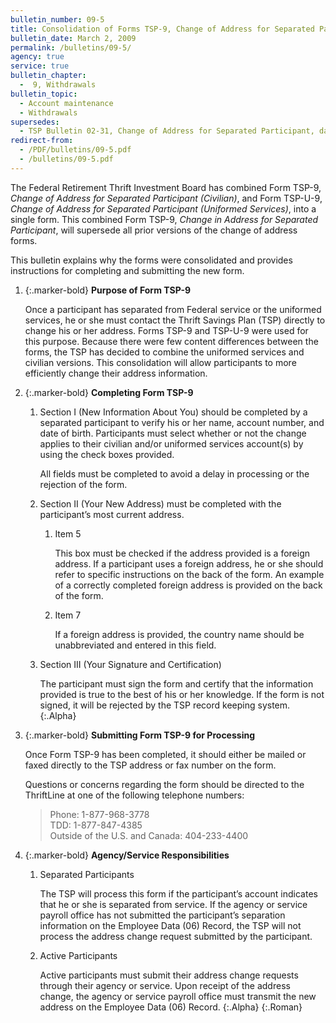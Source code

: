 ```yaml
---
bulletin_number: 09-5
title: Consolidation of Forms TSP-9, Change of Address for Separated Participant (Civilian), and TSP-U-9, Change of Address for Separated Participant (Uniformed Services)
bulletin_date: March 2, 2009
permalink: /bulletins/09-5/
agency: true
service: true
bulletin_chapter:
  -  9, Withdrawals
bulletin_topic:
  - Account maintenance
  - Withdrawals
supersedes:
  - TSP Bulletin 02-31, Change of Address for Separated Participant, dated August 1, 2002, and TSP Bulletin 03-U-11, TSP Materials for the New Record Keeping System, dated June 18, 2003.
redirect-from:
  - /PDF/bulletins/09-5.pdf
  - /bulletins/09-5.pdf
---
```


The Federal Retirement Thrift Investment Board has combined Form TSP-9, _Change of Address for Separated Participant (Civilian)_, and Form TSP-U-9, _Change of Address for Separated Participant (Uniformed Services)_, into a single form. This combined Form TSP-9, _Change in Address for Separated Participant_, will supersede all prior versions of the change of address forms.

This bulletin explains why the forms were consolidated and provides instructions for completing and submitting the new form.

1. {:.marker-bold} **Purpose of Form TSP-9**   

   Once a participant has separated from Federal service or the uniformed services, he or she must contact the Thrift Savings Plan (TSP) directly to change his or her address. Forms TSP-9 and TSP-U-9 were used for this purpose. Because there were few content differences between the forms, the TSP has decided to combine the uniformed services and civilian versions. This consolidation will allow participants to more efficiently change their address information.
2. {:.marker-bold} **Completing Form TSP-9**

   1. Section I (New Information About You) should be completed by a separated participant to verify his or her name, account number, and date of birth. Participants must select whether or not the change applies to their civilian and/or uniformed services account(s) by using the check boxes provided.   

      All fields must be completed to avoid a delay in processing or the rejection of the form.
   2. Section II (Your New Address) must be completed with the participant’s most current address.   
      1. Item 5   

         This box must be checked if the address provided is a foreign address. If a participant uses a foreign address, he or she should refer to specific instructions on the back of the form. An example of a correctly completed foreign address is provided on the back of the form.
      2. Item 7   

         If a foreign address is provided, the country name should be unabbreviated and entered in this field.
   3. Section III (Your Signature and Certification)   

      The participant must sign the form and certify that the information provided is true to the best of his or her knowledge. If the form is not signed, it will be rejected by the TSP record keeping system.
   {:.Alpha}
3. {:.marker-bold} **Submitting Form TSP-9 for Processing**   

   Once Form TSP-9 has been completed, it should either be mailed or faxed directly to the TSP address or fax number on the form.   

   Questions or concerns regarding the form should be directed to the ThriftLine at one of the following telephone numbers:   

   > Phone: 1-877-968-3778   
   > TDD: 1-877-847-4385   
   > Outside of the U.S. and Canada: 404-233-4400

4. {:.marker-bold} **Agency/Service Responsibilities**

   1. Separated Participants   

      The TSP will process this form if the participant’s account indicates that he or she is separated from service. If the agency or service payroll office has not submitted the participant’s separation information on the Employee Data (06) Record, the TSP will not process the address change request submitted by the participant.
   2. Active Participants   

      Active participants must submit their address change requests through their agency or service. Upon receipt of the address change, the agency or service payroll office <span class="underline">must</span> transmit the new address on the Employee Data (06) Record.
   {:.Alpha}
{:.Roman}
